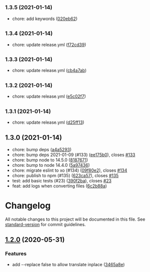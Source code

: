 ## <small>1.3.5 (2021-01-14)</small>

* chore: add keywords ([020eb62](https://github.com/thwonghin/chinese-convert-cli/commit/020eb62))



## <small>1.3.4 (2021-01-14)</small>

* chore: update release.yml ([f72cd39](https://github.com/thwonghin/chinese-convert-cli/commit/f72cd39))



## <small>1.3.3 (2021-01-14)</small>

* chore: update release.yml ([cb4a7ab](https://github.com/thwonghin/chinese-convert-cli/commit/cb4a7ab))



## <small>1.3.2 (2021-01-14)</small>

* chore: update release.yml ([e5c02f7](https://github.com/thwonghin/chinese-convert-cli/commit/e5c02f7))



## <small>1.3.1 (2021-01-14)</small>

* chore: update release.yml ([d25ff13](https://github.com/thwonghin/chinese-convert-cli/commit/d25ff13))



## 1.3.0 (2021-01-14)

* chore: bump deps ([a4a5293](https://github.com/thwonghin/chinese-convert-cli/commit/a4a5293))
* chore: bump deps 2021-01-09 (#133) ([ee175b0](https://github.com/thwonghin/chinese-convert-cli/commit/ee175b0)), closes [#133](https://github.com/thwonghin/chinese-convert-cli/issues/133)
* chore: bump node to 14.5.0 ([8187671](https://github.com/thwonghin/chinese-convert-cli/commit/8187671))
* chore: bump to node 14.4.0 ([5a97436](https://github.com/thwonghin/chinese-convert-cli/commit/5a97436))
* chore: migrate eslint to xo (#134) ([09f80e2](https://github.com/thwonghin/chinese-convert-cli/commit/09f80e2)), closes [#134](https://github.com/thwonghin/chinese-convert-cli/issues/134)
* chore: publish to npm (#135) ([623ca57](https://github.com/thwonghin/chinese-convert-cli/commit/623ca57)), closes [#135](https://github.com/thwonghin/chinese-convert-cli/issues/135)
* test: add basic tests (#23) ([390f2ba](https://github.com/thwonghin/chinese-convert-cli/commit/390f2ba)), closes [#23](https://github.com/thwonghin/chinese-convert-cli/issues/23)
* feat: add logs when converting files ([6c2b88a](https://github.com/thwonghin/chinese-convert-cli/commit/6c2b88a))



# Changelog

All notable changes to this project will be documented in this file. See [standard-version](https://github.com/conventional-changelog/standard-version) for commit guidelines.

## [1.2.0](https://github.com/thwonghin/chinese-convert-cli/compare/v1.1.1...v1.2.0) (2020-05-31)


### Features

* add --replace false to allow translate inplace ([3465a8e](https://github.com/thwonghin/chinese-convert-cli/commit/3465a8e7b9d338124d4de5eb2a3786e4a1415588))
